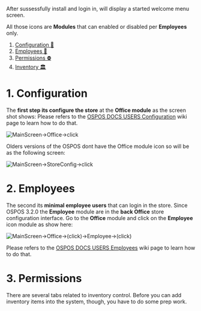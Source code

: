 After sussessfully install and login in, will display a started welcome menu screen.

All those icons are **Modules** that can enabled or disabled per **Employees** only.
1. [Configuration 🔧](#1-configuration)
2. [Employees 🚻](#2-employees)
3. [Permissions ⛔](#3-permissions)
4. [Inventory 🏛](#4-inventory)

# 1. Configuration

The **first step its configure the store** at the **Office module** as the screen shot shows:
Please refers to the [OSPOS DOCS USERS Configuration](DOCS-USERS-Configuration) wiki page to learn how to do that.

![MainScreen->Office->click](https://gitlab.com/webvnz/osposos/raw/master/debianOspos/screenshot-ospos-docs-1-startingmenu.png)

Olders versions of the OSPOS dont have the Office module icon so will be as the following screen:

![MainScreen->StoreConfig->click](http://www.opensourceposguide.com/sites/default/files/configuration-new/welcome.jpg)

# 2. Employees

The second its **minimal employee users** that can login in the store. Since OSPOS 3.2.0 the **Employee** module are in the **back Office** store configuration interface. Go to the **Office** module and click on the **Employee** icon module as show here:

![MainScreen->Office->(click)->Employee->(click)](http://www.opensourceposguide.com/sites/default/files/employees-new/employees-tab.jpg)

Please refers to the [OSPOS DOCS USERS Employees](DOCS-USERS-Employees) wiki page to learn how to do that.

# 3. Permissions

There are several tabs related to inventory control.  Before you can add inventory items into the system, though, you have to do some prep work.
